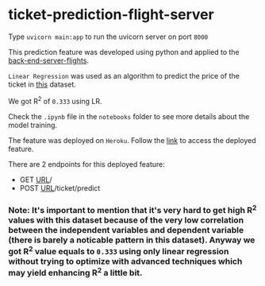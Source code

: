 # ticket-prediction-flight-server

Type `uvicorn main:app` to run the uvicorn server on port `8000`

This prediction feature was developed using python and applied to the [back-end-server-flights](https://github.com/MaysaM-M-Mousa/back-end-server-flights).

`Linear Regression` was used as an algorithm to predict the price of the ticket in [this](https://www.kaggle.com/datasets/zernach/2018-airplane-flights) dataset.

We got R<sup>2</sup> of `0.333` using LR.

Check the `.ipynb` file in the `notebooks` folder to see more details about the model training.

The feature was deployed on `Heroku`. Follow the [link](https://ticket-prediction-app.herokuapp.com) to access the deployed feature.

There are 2 endpoints for this deployed feature:
  * GET [URL](https://ticket-prediction-app.herokuapp.com)/
  * POST [URL](https://ticket-prediction-app.herokuapp.com)/ticket/predict


### Note: It's important to mention that it's very hard to get high R<sup>2</sup> values with this dataset because of the very low correlation between the independent variables and dependent variable (there is barely a noticable pattern in this dataset). Anyway we got R<sup>2</sup> value equals to `0.333` using only linear regression without trying to optimize with advanced techniques which may yield enhancing R<sup>2</sup> a little bit. 
